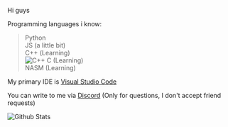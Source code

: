 Hi guys

Programming languages i know:
> Python<br>
> JS (a little bit)<br>
> С++ (Learning)<br>
> ![C++](https://img.shields.io/badge/-C++-00599C?style=flat-square&logo=c)
> C (Learning)<br>
> NASM (Learning)

My primary IDE is [Visual Studio Code](https://github.com/microsoft/vscode)

You can write to me via [Discord](https://discord.com/users/750080996002758740 "fork#4561") (Only for questions, I don't accept friend requests)

![Github Stats](https://github-readme-stats.vercel.app/api?username=TryingCatch&count_private=true&show_icons=true&include_all_commits=true&theme=cobalt&hide_border=true)
